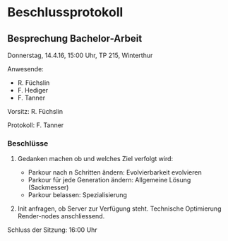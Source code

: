 # Beschlussprotokoll

## Besprechung Bachelor-Arbeit

Donnerstag, 14.4.16, 15:00 Uhr, TP 215, Winterthur

Anwesende:

*   R. Füchslin
*   F. Hediger
*   F. Tanner

Vorsitz: R. Füchslin

Protokoll: F. Tanner

### Beschlüsse

1.  Gedanken machen ob und welches Ziel verfolgt wird:

    *   Parkour nach n Schritten ändern: Evolvierbarkeit evolvieren
    *   Parkour für jede Generation ändern: Allgemeine Lösung (Sackmesser)
    *   Parkour belassen: Spezialisierung

2.  Init anfragen, ob Server zur Verfügung steht.
    Technische Optimierung Render-nodes anschliessend.

Schluss der Sitzung: 16:00 Uhr
